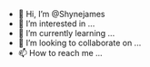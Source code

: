 - 👋 Hi, I’m @Shynejames
- 👀 I’m interested in ...
- 🌱 I’m currently learning ...
- 💞️ I’m looking to collaborate on ...
- 📫 How to reach me ...

<!---
Shynejames/Shynejames is a ✨ special ✨ repository because its `README.md` (this file) appears on your GitHub profile.
You can click the Preview link to take a look at your changes.
--->
